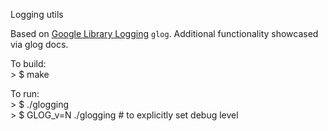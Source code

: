 Logging utils

Based on [Google Library Logging](https://github.com/google/glog) `glog`.
Additional functionality showcased via glog docs.


To build:   
    > $ make

To run:  
    > $ ./glogging  
    > $ GLOG_v=N ./glogging  # to explicitly set debug level  
